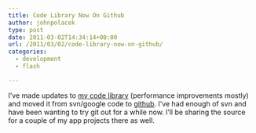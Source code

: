 ```yaml
---
title: Code Library Now On Github
author: johnpolacek
type: post
date: 2011-03-02T14:34:14+00:00
url: /2011/03/02/code-library-now-on-github/
categories:
  - development
  - flash

---
```


I’ve made updates to <a href="http://code.johnpolacek.com" target="_blank" rel="noopener noreferrer">my code library</a> (performance improvements mostly) and moved it from svn/google code to <a href="https://github.com/johnpolacek/code.johnpolacek.com" target="_blank" rel="noopener noreferrer">github</a>. I’ve had enough of svn and have been wanting to try git out for a while now. I’ll be sharing the source for a couple of my app projects there as well.